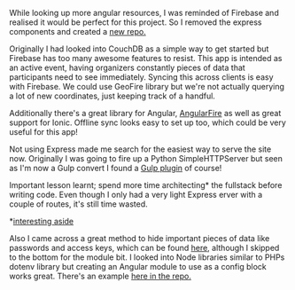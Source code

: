 While looking up more angular resources, I was reminded of Firebase and realised it would be perfect for this project. So I removed the express components and created a <a href="https://github.com/ciaranschutte/scavenger">new repo.</a>

Originally I had looked into CouchDB as a simple way to get started but Firebase has too many awesome features to resist. This app is intended as an active event, having organizers constantly pieces of data that participants need to see immediately. Syncing this across clients is easy with Firebase. We could use GeoFire library but we're not actually querying a lot of new coordinates, just keeping track of a handful.

Additionally there's a great library for Angular, <a href="https://github.com/firebase/angularfire">AngularFire</a> as well as great support for Ionic. Offline sync looks easy to set up too, which could be very useful for this app!

Not using Express made me search for the easiest way to serve the site now. Originally I was going to fire up a Python SimpleHTTPServer but seen as I'm now a Gulp convert I found a <a href="https://github.com/nkt/gulp-serve">Gulp plugin</a> of course! 

Important lesson learnt; spend more time architecting* the fullstack before writing code. Even though I only had a very light Express erver with a couple of routes, it's still time wasted.

*<a href="http://c2.com/cgi/wiki?ArchitectingWord">interesting aside</a>

Also I came across a great method to hide important pieces of data like passwords and access keys, which can be found <a href="http://mindthecode.com/how-to-use-environment-variables-in-your-angular-application/">here</a>, although I skipped to the bottom for the module bit. I looked into Node libraries similar to PHPs dotenv library but creating an Angular module to use as a config block works great. There's an example <a href="https://github.com/ciaranschutte/scavenger/blob/master/public/example.config.js">here in the repo.</a>
